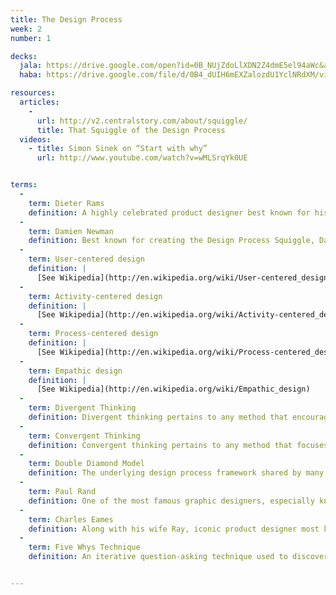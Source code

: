 ```yaml
---
title: The Design Process
week: 2
number: 1

decks:
  jala: https://drive.google.com/open?id=0B_NUjZdoLlXDN2Z4dmE5el94aWc&authuser=0
  haba: https://drive.google.com/file/d/0B4_dUIH6mEXZalozdU1YclNRdXM/view?usp=sharing

resources:
  articles:
    -
      url: http://v2.centralstory.com/about/squiggle/
      title: That Squiggle of the Design Process
  videos:
    - title: Simon Sinek on “Start with why”
      url: http://www.youtube.com/watch?v=wMLSrqYk0UE


terms:
  -
    term: Dieter Rams
    definition: A highly celebrated product designer best known for his long career at Braun. [See Wikipedia](http://en.wikipedia.org/wiki/Dieter_Rams)
  -
    term: Damien Newman
    definition: Best known for creating the Design Process Squiggle, Damien worked at IDEO and frog design before founding the firm Central. He also teaches at Stanford.
  -
    term: User-centered design
    definition: |
      [See Wikipedia](http://en.wikipedia.org/wiki/User-centered_design)
  -
    term: Activity-centered design
    definition: |
      [See Wikipedia](http://en.wikipedia.org/wiki/Activity-centered_design)
  -
    term: Process-centered design
    definition: |
      [See Wikipedia](http://en.wikipedia.org/wiki/Process-centered_design)
  -
    term: Empathic design
    definition: |
      [See Wikipedia](http://en.wikipedia.org/wiki/Empathic_design)
  -
    term: Divergent Thinking
    definition: Divergent thinking pertains to any method that encourages broad exploration in order to generate creative ideas.
  -
    term: Convergent Thinking
    definition: Convergent thinking pertains to any method that focuses on a team coming up with a single, agreed-upon solution.
  -
    term: Double Diamond Model
    definition: The underlying design process framework shared by many design organizations, as discovered by research done by The Design Council. [See PDF](http://www.designcouncil.org.uk/sites/default/files/asset/document/ElevenLessons_Design_Council%20(2).pdf)
  -
    term: Paul Rand
    definition: One of the most famous graphic designers, especially known for creating timeless, iconic logos for corporations including IBM, UPS, Enron, ABC, and others.
  -
    term: Charles Eames
    definition: Along with his wife Ray, iconic product designer most known for designing furniture for Herman Miller. [See Wikipedia](http://en.wikipedia.org/wiki/Charles_and_Ray_Eames)
  -
    term: Five Whys Technique
    definition: An iterative question-asking technique used to discover the root cause of a problem. [See Wikipedia](http://en.wikipedia.org/wiki/5_Whys)


---
```

